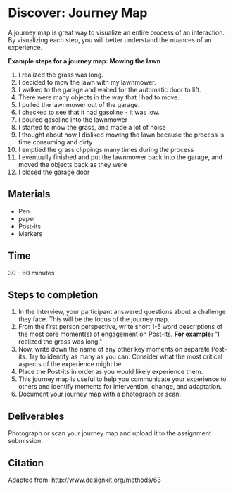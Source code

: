 # Discover: Journey Map
 A journey map is great way to visualize an entire process of an interaction. By visualizing each step, you will better understand the nuances of an experience.
 
 
 **Example steps for a journey map: Mowing the lawn**
 
  1. I realized the grass was long.
  2. I decided to mow the lawn with my lawnmower.
  3. I walked to the garage and waited for the automatic door to lift.
  4. There were many objects in the way that I had to move.
  5. I pulled the lawnmower out of the garage.
  6. I checked to see that it had gasoline - it was low.
  7. I poured gasoline into the lawnmower
  8. I started to mow the grass, and made a lot of noise
  9. I thought about how I disliked mowing the lawn because the process is time consuming and dirty
  10. I emptied the grass clippings many times during the process
  11. I eventually finished and put the lawnmower back into the garage, and moved the objects back as they were
  12. I closed the garage door

## Materials
- Pen
- paper
- Post-its
- Markers

## Time
30 - 60 minutes

## Steps to completion

1. In the interview, your participant answered questions about a challenge they face. This will be the focus of the journey map.
2. From the first person perspective, write short 1-5 word descriptions of the most core moment(s) of engagement on Post-its. **For example:** "I realized the grass was long."
3. Now, write down the name of any other key moments on separate Post-its. Try to identify as many as you can. Consider what the most critical aspects of the experience might be. 
4. Place the Post-its in order as you would likely experience them.
5. This journey map is useful to help you communicate your experience to others and identify moments for intervention, change, and adaptation.
6. Document your journey map with a photograph or scan.

## Deliverables
Photograph or scan your journey map and upload it to the assignment submission.

## Citation
Adapted from: http://www.designkit.org/methods/63